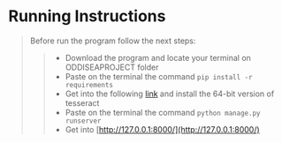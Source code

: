 # Running Instructions

>  Before run the program  follow the next steps:
>  > * Download the program and locate your terminal on ODDISEAPROJECT folder
>  > * Paste on the terminal the command `pip install -r requirements`
>  > * Get into the following  [link](https://github.com/UB-Mannheim/tesseract/wiki) and install the 64-bit version of tesseract
>  > * Paste on the terminal the command `python manage.py runserver`
>  > * Get into [http://127.0.0.1:8000/](http://127.0.0.1:8000/)
